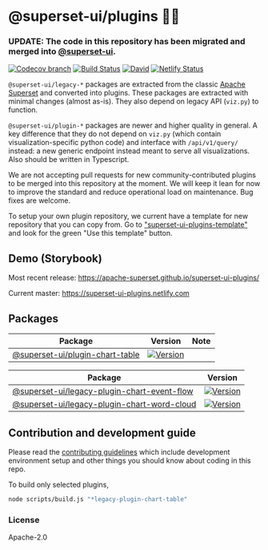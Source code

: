 # @superset-ui/plugins 🔌💡

### UPDATE: The code in this repository has been migrated and merged into [@superset-ui](https://github.com/apache-superset/superset-ui).

[![Codecov branch](https://img.shields.io/codecov/c/github/apache-superset/superset-ui-plugins/master.svg?style=flat-square)](https://codecov.io/gh/apache-superset/superset-ui-plugins/branch/master)
[![Build Status](https://img.shields.io/travis/com/apache-superset/superset-ui-plugins/master.svg?style=flat-square)](https://travis-ci.com/apache-superset/superset-ui-plugins)
[![David](https://img.shields.io/david/dev/apache-superset/superset-ui-plugins.svg?style=flat-square)](https://david-dm.org/apache-superset/superset-ui-plugins?type=dev)
[![Netlify Status](https://api.netlify.com/api/v1/badges/cef8fedc-2938-4f20-9823-fcd3cd2f30b3/deploy-status)](https://app.netlify.com/sites/superset-ui-plugins/deploys)

`@superset-ui/legacy-*` packages are extracted from the classic
[Apache Superset](https://github.com/apache/incubator-superset) and converted into plugins. These
packages are extracted with minimal changes (almost as-is). They also depend on legacy API
(`viz.py`) to function.

`@superset-ui/plugin-*` packages are newer and higher quality in general. A key difference that they
do not depend on `viz.py` (which contain visualization-specific python code) and interface with
`/api/v1/query/` instead: a new generic endpoint instead meant to serve all visualizations. Also
should be written in Typescript.

We are not accepting pull requests for new community-contributed plugins to be merged into this
repository at the moment. We will keep it lean for now to improve the standard and reduce
operational load on maintenance. Bug fixes are welcome.

To setup your own plugin repository, we current have a template for new repository that you can copy
from. Go to
["superset-ui-plugins-template"](https://github.com/apache-superset/superset-ui-plugins-template)
and look for the green "Use this template" button.

## Demo (Storybook)

Most recent release: https://apache-superset.github.io/superset-ui-plugins/

Current master: https://superset-ui-plugins.netlify.com

## Packages

| Package                                                                                                                                                 | Version                                                                                                                                                                                        | Note         |
| ------------------------------------------------------------------------------------------------------------------------------------------------------- | ---------------------------------------------------------------------------------------------------------------------------------------------------------------------------------------------- | ------------ |
| [@superset-ui/plugin-chart-table](https://github.com/apache-superset/superset-ui-plugins/tree/master/packages/superset-ui-plugin-chart-table)           | [![Version](https://img.shields.io/npm/v/@superset-ui/plugin-chart-table.svg?style=flat-square)](https://img.shields.io/npm/v/@superset-ui/plugin-chart-table.svg?style=flat-square)           |              |

| Package                                                                                                                                                                                   | Version                                                                                                                                                                                                                          |
| ----------------------------------------------------------------------------------------------------------------------------------------------------------------------------------------- | -------------------------------------------------------------------------------------------------------------------------------------------------------------------------------------------------------------------------------- |
| [@superset-ui/legacy-plugin-chart-event-flow](https://github.com/apache-superset/superset-ui-plugins/tree/master/packages/superset-ui-legacy-plugin-chart-event-flow)                     | [![Version](https://img.shields.io/npm/v/@superset-ui/legacy-plugin-chart-event-flow.svg?style=flat-square)](https://img.shields.io/npm/v/@superset-ui/legacy-plugin-chart-event-flow.svg?style=flat-square)                     |
| [@superset-ui/legacy-plugin-chart-word-cloud](https://github.com/apache-superset/superset-ui-plugins/tree/master/packages/superset-ui-legacy-plugin-chart-word-cloud)                     | [![Version](https://img.shields.io/npm/v/@superset-ui/legacy-plugin-chart-word-cloud.svg?style=flat-square)](https://img.shields.io/npm/v/@superset-ui/legacy-plugin-chart-word-cloud.svg?style=flat-square)                     |


## Contribution and development guide

Please read the
[contributing guidelines](https://github.com/apache-superset/superset-ui/blob/master/CONTRIBUTING.md)
which include development environment setup and other things you should know about coding in this
repo.

To build only selected plugins,

```bash
node scripts/build.js "*legacy-plugin-chart-table"
```

### License

Apache-2.0
